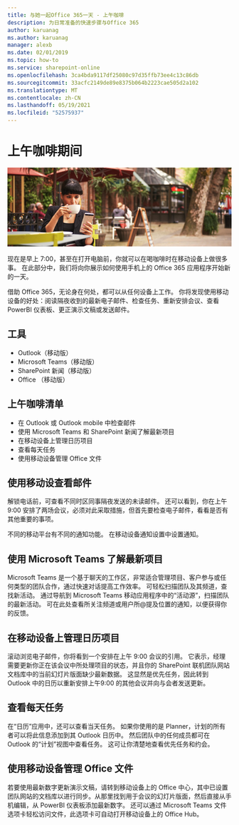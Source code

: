 ```yaml
---
title: 与她一起Office 365一天 - 上午咖啡
description: 为日常准备的快速步骤与Office 365
author: karuanag
ms.author: karuanag
manager: alexb
ms.date: 02/01/2019
ms.topic: how-to
ms.service: sharepoint-online
ms.openlocfilehash: 3ca4bda9117df25080c97d35ffb73ee4c13c86db
ms.sourcegitcommit: 33acfc2149de89e8375b064b2223cae505d2a102
ms.translationtype: MT
ms.contentlocale: zh-CN
ms.lasthandoff: 05/19/2021
ms.locfileid: "52575937"
---
```

# <a name="during-morning-coffee"></a>上午咖啡期间

![上午咖啡视觉对象](media/ditl_coffee.png)

现在是早上 7:00，甚至在打开电脑前，你就可以在喝咖啡时在移动设备上做很多事。 在此部分中，我们将向你展示如何使用手机上的 Office 365 应用程序开始新的一天。

借助 Office 365，无论身在何处，都可以从任何设备上工作。 你将发现使用移动设备的好处：阅读隔夜收到的最新电子邮件、检查任务、重新安排会议、查看 PowerBI 仪表板、更正演示文稿或发送邮件。 

## <a name="tools"></a>工具
- Outlook（移动版）
- Microsoft Teams（移动版）
- SharePoint 新闻（移动版）
- Office （移动版）

## <a name="checklist-for-your-morning-coffee"></a>上午咖啡清单
- 在 Outlook 或 Outlook mobile 中检查邮件
- 使用 Microsoft Teams 和 SharePoint 新闻了解最新项目
- 在移动设备上管理日历项目
- 查看每天任务
- 使用移动设备管理 Office 文件 

## <a name="check-mail-from-your-mobile-device"></a>使用移动设查看邮件
解锁电话前，可查看不同时区同事隔夜发送的未读邮件。 还可以看到，你在上午 9:00 安排了两场会议，必须对此采取措施，但首先要检查电子邮件，看看是否有其他重要的事项。

不同的移动平台有不同的通知功能。 在移动设备通知设置中设置通知。 

## <a name="get-up-to-date-on-projects-in-microsoft-teams"></a>使用 Microsoft Teams 了解最新项目
Microsoft Teams 是一个基于聊天的工作区，非常适合管理项目、客户参与或任何类型的团队合作，通过快速对话提高工作效率。 可轻松扫描团队及其频道，查找新活动。 通过导航到 Microsoft Teams 移动应用程序中的“活动源”，扫描团队的最新活动。 可在此处查看所关注频道或用户所@提及位置的通知，以便获得你的反馈。  

## <a name="manage-calendar-items-on-your-mobile-device"></a>在移动设备上管理日历项目
滚动浏览电子邮件，你将看到一个安排在上午 9:00 会议的引用。 它表示，经理需要更新你正在该会议中所处理项目的状态，并且你的 SharePoint 联机团队网站文档库中的当前幻灯片版面缺少最新数据。 这显然是优先任务，因此转到 Outlook 中的日历以重新安排上午9:00 的其他会议并向与会者发送更新。

## <a name="check-tasks-for-the-day"></a>查看每天任务
在“日历”应用中，还可以查看当天任务。 如果你使用的是 Planner，计划的所有者可以将此信息添加到其 Outlook 日历中。 然后团队中的任何成员都可在 Outlook 的“计划”视图中查看任务。 这可让你清楚地查看优先任务和约会。  

## <a name="manage-office-files-from-your-mobile-device"></a>使用移动设备管理 Office 文件
若要使用最新数字更新演示文稿，请转到移动设备上的 Office 中心，其中已设置团队网站的文档库以进行同步。从那里找到用于会议的幻灯片版面，然后直接从手机编辑，从 PowerBI 仪表板添加最新数字。 还可以通过 Microsoft Teams 文件选项卡轻松访问文件，此选项卡可自动打开移动设备上的 Office Hub。 